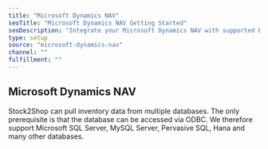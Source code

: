 ```yaml
---
title: "Microsoft Dynamics NAV"
seoTitle: "Microsoft Dynamics NAV Getting Started"
seoDescription: "Integrate your Microsoft Dynamics NAV with supported B2B and B2C Systems through Stock2Shop"
type: setup
source: "microsoft-dynamics-nav"
channel: ""
fulfillment: ""
---
```


## Microsoft Dynamics NAV
Stock2Shop can pull inventory data from multiple databases. The only prerequisite is that the database can be accessed via ODBC. 
We therefore support Microsoft SQL Server, MySQL Server, Pervasive SQL, Hana and many other databases.